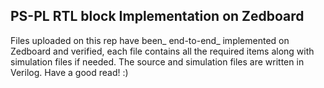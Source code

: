 ## PS-PL RTL block Implementation on Zedboard 
Files uploaded on this rep have been_ end-to-end_ implemented on Zedboard and verified, each file contains all the required items along with simulation files if needed. The source and simulation files are written in Verilog. 
Have a good read! :)
